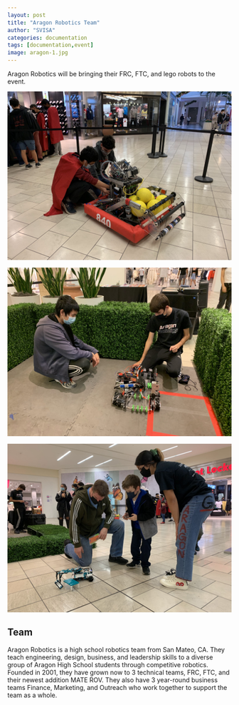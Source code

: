 ```yaml
---
layout: post
title: "Aragon Robotics Team"
author: "SVISA"
categories: documentation
tags: [documentation,event]
image: aragon-1.jpg
---
```


Aragon Robotics will be bringing their FRC, FTC, and lego robots to the event.

![](/assets/img/aragon-2.jpg)


![](/assets/img/aragon-3.jpg)

![](/assets/img/aragon-4.jpg)

## Team

Aragon Robotics is a high school robotics team from San Mateo, CA. They teach engineering, design, business, and leadership skills to a diverse group of Aragon High School students through competitive robotics. Founded in 2001, they have grown now to 3 technical teams, FRC, FTC, and their newest addition MATE ROV. They also have 3 year-round business teams Finance, Marketing, and Outreach who work together to support the team as a whole.
